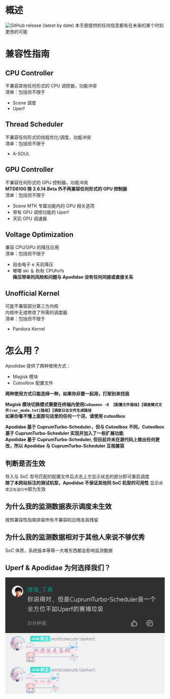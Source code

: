 # 概述 
![GitHub release (latest by date)](https://img.shields.io/github/v/release/naranyinyun/Apodidae?color=%23773bf9&label=Apodidae&style=flat-square)
本手册提供的任何信息都有在未来的某个时刻更改的可能  
# 兼容性指南
## CPU Controller 
不兼容其他任何形式的 CPU 调控器，功能冲突   
清单：包括但不限于    
- Scene 调度
- Uperf


## Thread Scheduler
不兼容任何形式的线程优化/调度，功能冲突  
清单：包括但不限于
- A-SOUL


## GPU Controller
不兼容任何形式的 GPU 控制器，功能冲突     
**MTD8100 除 2.6.14.Beta 外不再兼容任何形式的 GPU 控制器**    
清单：包括但不限于  
- Scene MTK 专属功能内的 GPU 相关选项
- 带有 GPU 调控功能的 Uperf
- 天玑 GPU 调速器


## Voltage Optimization
兼容 CPU/GPU 的降压应用    
清单：包括但不限于  
- 自由电子 e 天玑降压
- 嘟嘟 ski ＆ 秋秋 CPUhvfs  
**降压带来的风险和问题与 Apodidae 没有任何间接或直接关系**


## Unofficial Kernel
可能不兼容部分第三方内核   
内核中无或修改了所需的调度器  
清单：包括但不限于
- Pandora Kernel



# 怎么用？
Apodidae 提供了两种使用方式：
- Magisk 模块
- Cutoolbox 配置文件

**两种使用方式只能选择一种，如果你非要一起用，打架别来找我**

**Magisk 模块切换模式需要在终端内使用`CuDaemon -R 【配置文件路径】【调度模式文件(cur_mode.txt)路径】【调度日志文件生成路径`**  
**如果你看不懂上面那句话里的任何一个词，请使用 cutoolbox**  

**Apodidae 基于 CuprumTurbo-Scheduler，但与 Cutoolbox 不同，Cutoolbox 基于 CuprumTurbo-Scheduler 实现并加入了一些扩展功能**  
**Apodidae 基于 CuprumTurbo-Scheduler, 但目前并未在源代码上做出任何更改，所以 Apodidae 与 CuprumTurbo-Scheduler 互相兼容**  

## 判断是否生效
导入与 SoC 型号匹配的配置文件后点击上方显示状态的部分即可重启调度  
**除了本网站标注的测试机型，Apodidae 不保证其他同 SoC 机型的可用性**
显示`调度正在运行中`即为生效

## 为什么我的监测数据表示调度未生效
按照兼容性指南排查所有不兼容的应用及其残留

## 为什么我的监测数据相对于其他人来说不够优秀
SoC 体质，系统版本等等一大堆东西都会影响监测数据  

## Uperf & Apodidae 为何选择我们？
![This is DJ](/uperf.jpg)  
![This is OP](/OP.jpg)

<style lang="scss">
::-webkit-scrollbar {
  width: 0 !important;
}
::-webkit-scrollbar {
  width: 0 !important;height: 0;
}
</style>

